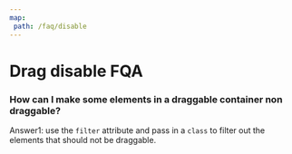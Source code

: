 ```yaml
---
map:
 path: /faq/disable
---
```


# Drag disable FQA

### How can I make some elements in a draggable container non draggable?

Answer1: use the `filter` attribute and pass in a `class` to filter out the elements that should not be draggable.

<demo src="./filter.vue"
title="Drag disable"
desc="Make the first element of the left list non-draggable.">
</demo>